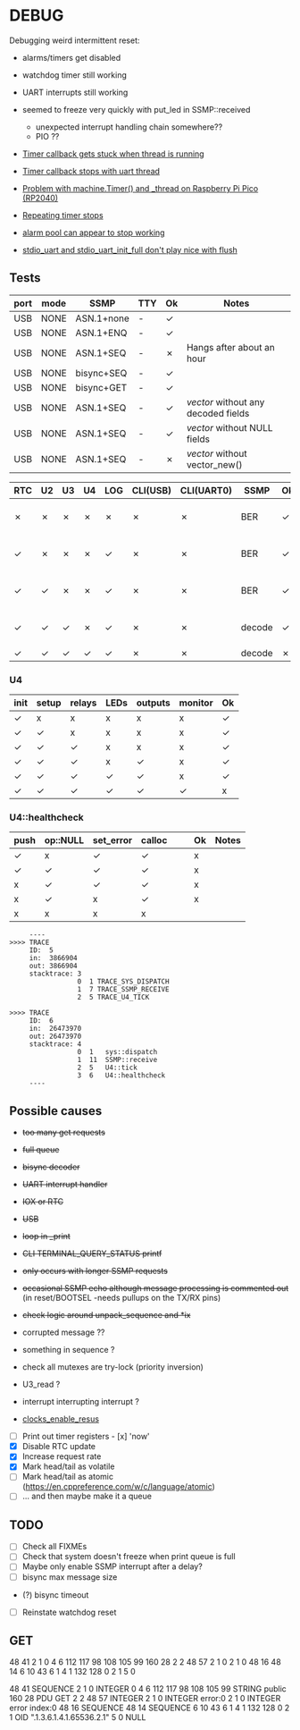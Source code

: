 # DEBUG

Debugging weird intermittent reset:
- alarms/timers get disabled
- watchdog timer still working
- UART interrupts still working
- seemed to freeze very quickly with put_led in SSMP::received
  - unexpected interrupt handling chain somewhere??
  - PIO ??

- [Timer callback gets stuck when thread is running](https://github.com/orgs/micropython/discussions/10700)
- [Timer callback stops with uart thread](https://forum.micropython.org/viewtopic.php?f=21&t=12194&p=66161&hilit=pico+thread#p66161)
- [Problem with machine.Timer() and _thread on Raspberry Pi Pico (RP2040)](https://stackoverflow.com/questions/70048254/problem-with-machine-timer-and-thread-on-raspberry-pi-pico-rp2040)
- [Repeating timer stops](https://forums.raspberrypi.com/viewtopic.php?t=378705)
- [alarm pool can appear to stop working](https://github.com/raspberrypi/pico-sdk/issues/1953)
- [stdio_uart and stdio_uart_init_full don't play nice with flush](https://github.com/raspberrypi/pico-sdk/issues/1936)

## Tests

| port | mode | SSMP       | TTY     | Ok | Notes                               |
|------|------|------------|---------|----|-------------------------------------|
| USB  | NONE | ASN.1+none | -       | ✓  |                                     |
| USB  | NONE | ASN.1+ENQ  | -       | ✓  |                                     |
| USB  | NONE | ASN.1+SEQ  | -       | ✗  | Hangs after about an hour           |
| USB  | NONE | bisync+SEQ | -       | ✓  |                                     |
| USB  | NONE | bisync+GET | -       | ✓  |                                     |
| USB  | NONE | ASN.1+SEQ  | -       | ✓  | _vector_ without any decoded fields |
| USB  | NONE | ASN.1+SEQ  | -       | ✓  | _vector_ without NULL fields        |
| USB  | NONE | ASN.1+SEQ  | -       | ✗  | _vector_ without vector_new()       |

| RTC | U2 | U3 | U4 | LOG | CLI(USB) | CLI(UART0) | SSMP   | Ok | Notes                |
|-----|----|----|----|-----|----------|------------|--------|----|----------------------|
|  ✗  | ✗  | ✗  | ✗  |  ✗  |    ✗     |     ✗      | BER    | ✓  | 16hrs , no glitch    |
|  ✓  | ✗  | ✗  | ✗  |  ✓  |    ✗     |     ✗      | BER    | ✓  | 8hrs , no glitch     |
|  ✓  | ✓  | ✗  | ✗  |  ✓  |    ✗     |     ✗      | BER    | ✓  | 9hrs , no glitch     |
|  ✓  | ✓  | ✓  | ✗  |  ✓  |    ✗     |     ✗      | decode | ✓  | 6hrs , no glitch     |
|  ✓  | ✓  | ✓  | ✓  |  ✓  |    ✗     |     ✗      | decode | ✗  | **glitched**         |

### U4

| init | setup | relays | LEDs | outputs | monitor | Ok |
|------|-------|--------|------|---------|---------|----|
|  ✓   |   x   |   x    |  x   |   x     |    x    | ✓  |
|  ✓   |   ✓   |   x    |  x   |   x     |    x    | ✓  |
|  ✓   |   ✓   |   ✓    |  x   |   x     |    x    | ✓  |
|  ✓   |   ✓   |   ✓    |  x   |   ✓     |    x    | ✓  |
|  ✓   |   ✓   |   ✓    |  ✓   |   ✓     |    x    | ✓  |
|  ✓   |   ✓   |   ✓    |  ✓   |   ✓     |    ✓    | x  |

### U4::healthcheck

| push | op::NULL | set_error | calloc |       |       | Ok | Notes           |
|------|----------|-----------|--------|-------|-------|----|-----------------|
|  ✓   |   x      |     ✓     |   ✓    |       |       | x  |                 |
|  ✓   |   ✓      |     ✓     |   ✓    |       |       | x  |                 |
|  x   |   ✓      |     ✓     |   ✓    |       |       | x  |                 |
|  x   |   ✓      |     x     |   ✓    |       |       | x  |                 |
|  x   |   x      |     x     |   x    |       |       |    |                 |

```
     ----
>>>> TRACE
     ID:  5
     in:  3866904
     out: 3866904
     stacktrace: 3
                 0  1 TRACE_SYS_DISPATCH
                 1  7 TRACE_SSMP_RECEIVE
                 2  5 TRACE_U4_TICK
```
```
>>>> TRACE
     ID:  6
     in:  26473970
     out: 26473970
     stacktrace: 4
                 0  1   sys::dispatch
                 1  11  SSMP::receive
                 2  5   U4::tick
                 3  6   U4::healthcheck
     ----
```

## Possible causes

- ~~too many get requests~~
- ~~full queue~~
- ~~bisync decoder~~
- ~~UART interrupt handler~~
- ~~IOX or RTC~~
- ~~USB~~
- ~~loop in _print~~
- ~~CLI TERMINAL_QUERY_STATUS printf~~
- ~~only occurs with longer SSMP requests~~
- ~~occasional SSMP echo although message processing is commented out~~ (in reset/BOOTSEL -needs pullups on the TX/RX pins)
- ~~check logic around unpack_sequence and *ix~~

- corrupted message ??
- something in sequence ? 
- check all mutexes are try-lock (priority inversion) 
- U3_read ?
- interrupt interrupting interrupt ?
- [clocks_enable_resus](https://www.raspberrypi.com/documentation/pico-sdk/hardware.html#group_hardware_clocks_1ga614700afaa5ee6767ef2cf662e63f84c)

- [ ] Print out timer registers
      - [x] 'now'
- [x] Disable RTC update
- [x] Increase request rate
- [x] Mark head/tail as volatile
- [ ] Mark head/tail as atomic (https://en.cppreference.com/w/c/language/atomic)
- [ ] ... and then maybe make it a queue 

## TODO
- [ ] Check all FIXMEs
- [ ] Check that system doesn't freeze when print queue is full 
- [ ] Maybe only enable SSMP interrupt after a delay? 
- [ ] bisync max message size
- (?) bisync timeout
- [ ] Reinstate watchdog reset

## GET

48 41 2 1 0 4 6 112 117 98 108 105 99 160 28 2 2 48 57 2 1 0 2 1 0 48 16 48 14 6 10 43 6 1 4 1 132 128 0 2 1 5 0

48 41                         SEQUENCE
   2 1 0                      INTEGER 0
   4 6 112 117 98 108 105 99  STRING  public
   160 28                     PDU     GET
       2 2 48 57              INTEGER
       2 1 0                  INTEGER error:0
       2 1 0                  INTEGER error index:0
       48 16                  SEQUENCE
          48 14               SEQUENCE
             6 10 43 6 1 4 1 132 128 0 2 1    OID ".1.3.6.1.4.1.65536.2.1"
             5 0                              NULL

